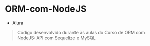 # ORM-com-NodeJS
* Alura

 > Código desenvolvido durante às aulas do Curso de
ORM com NodeJS: API com Sequelize e MySQL
